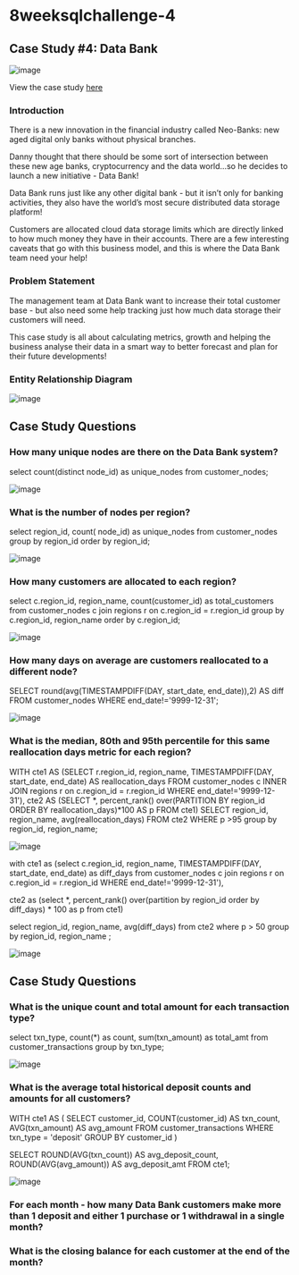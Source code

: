 # 8weeksqlchallenge-4

## Case Study #4: Data Bank

![image](https://github.com/alankritm95/8weeksqlchallenge-4/assets/129503746/b2889568-d108-4c91-b753-6e15e9368301)

View the case study [here](https://8weeksqlchallenge.com/case-study-4/)


### Introduction
There is a new innovation in the financial industry called Neo-Banks: new aged digital only banks without physical branches.

Danny thought that there should be some sort of intersection between these new age banks, cryptocurrency and the data world…so he decides to launch a new initiative - Data Bank!

Data Bank runs just like any other digital bank - but it isn’t only for banking activities, they also have the world’s most secure distributed data storage platform!

Customers are allocated cloud data storage limits which are directly linked to how much money they have in their accounts. There are a few interesting caveats that go with this business model, and this is where the Data Bank team need your help!

### Problem Statement
The management team at Data Bank want to increase their total customer base - but also need some help tracking just how much data storage their customers will need.

This case study is all about calculating metrics, growth and helping the business analyse their data in a smart way to better forecast and plan for their future developments!

### Entity Relationship Diagram

![image](https://github.com/alankritm95/8weeksqlchallenge-4/assets/129503746/0232dc35-15a3-47da-b994-c0ad6bf637fa)

## Case Study Questions

### How many unique nodes are there on the Data Bank system?

select count(distinct node_id) as unique_nodes from customer_nodes;

![image](https://github.com/alankritm95/8weeksqlchallenge-4/assets/129503746/93960d40-f208-4876-834d-963ce6e6fbdb)


### What is the number of nodes per region?

select region_id, count( node_id) as unique_nodes from customer_nodes
group by region_id order by region_id;

![image](https://github.com/alankritm95/8weeksqlchallenge-4/assets/129503746/726a58f8-bd43-44fd-bbd6-fbdee3242219)


### How many customers are allocated to each region?

select c.region_id, region_name, count(customer_id) as total_customers from customer_nodes c join regions r
on c.region_id = r.region_id
group by c.region_id, region_name order by c.region_id;

![image](https://github.com/alankritm95/8weeksqlchallenge-4/assets/129503746/84b8de8c-e759-4a57-9ee7-ef98904e89bd)


### How many days on average are customers reallocated to a different node?


SELECT round(avg(TIMESTAMPDIFF(DAY, start_date, end_date)),2) AS diff
FROM customer_nodes WHERE end_date!='9999-12-31';

![image](https://github.com/alankritm95/8weeksqlchallenge-4/assets/129503746/bcff4275-e945-4b33-b7ac-17264349f8b1)


### What is the median, 80th and 95th percentile for this same reallocation days metric for each region?


WITH cte1 AS
  (SELECT r.region_id,
       region_name,
          TIMESTAMPDIFF(DAY, start_date, end_date) AS reallocation_days
   FROM customer_nodes c
   INNER JOIN regions r on c.region_id = r.region_id
   WHERE end_date!='9999-12-31'),
     cte2 AS
  (SELECT *,
          percent_rank() over(PARTITION BY region_id
                              ORDER BY reallocation_days)*100 AS p
   FROM cte1)
SELECT region_id,
       region_name,
       avg(reallocation_days)
FROM cte2
WHERE p >95
group by region_id,
       region_name;

 ![image](https://github.com/alankritm95/8weeksqlchallenge-4/assets/129503746/a7f00a8e-09af-441c-91ed-43e2ee1c1bc6)

 with cte1 as (select c.region_id, region_name,
TIMESTAMPDIFF(DAY, start_date, end_date) as diff_days
 from customer_nodes c join regions r on c.region_id = r.region_id
 WHERE end_date!='9999-12-31'),
 
cte2 as (select *, percent_rank() over(partition by region_id order by diff_days) * 100 as p from cte1)
 
 select region_id, region_name, avg(diff_days) from cte2
 where p > 50
 group by region_id, region_name ;

 ![image](https://github.com/alankritm95/8weeksqlchallenge-4/assets/129503746/f646a2fb-2635-4d7e-aea0-f3cf409c1f20)


## Case Study Questions

### What is the unique count and total amount for each transaction type?

select  txn_type, count(*) as count, sum(txn_amount) as total_amt from customer_transactions
group by txn_type;

![image](https://github.com/alankritm95/8weeksqlchallenge-4/assets/129503746/1ffd6c55-7314-4beb-9e7b-d07bfac42596)


### What is the average total historical deposit counts and amounts for all customers?

WITH cte1 AS (
  SELECT 
    customer_id, 
    COUNT(customer_id) AS txn_count, 
    AVG(txn_amount) AS avg_amount
  FROM customer_transactions
  WHERE txn_type = 'deposit'
  GROUP BY customer_id
)

SELECT 
  ROUND(AVG(txn_count)) AS avg_deposit_count, 
  ROUND(AVG(avg_amount)) AS avg_deposit_amt
FROM cte1;

![image](https://github.com/alankritm95/8weeksqlchallenge-4/assets/129503746/fb1f1504-2dde-404e-aca7-ccd15b6eae3e)



### For each month - how many Data Bank customers make more than 1 deposit and either 1 purchase or 1 withdrawal in a single month?


### What is the closing balance for each customer at the end of the month?




